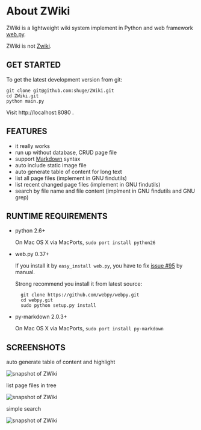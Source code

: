 # About ZWiki

ZWiki is a lightweight wiki system implement in Python and web framework [web.py](http://webpy.org/).

ZWiki is not [Zwiki](http://en.wikipedia.org/wiki/Zwiki).


## GET STARTED

To get the latest development version from git:

    git clone git@github.com:shuge/ZWiki.git
    cd ZWiki.git
    python main.py
    
Visit http://localhost:8080 .

## FEATURES

- it really works
- run up without database, CRUD page file
- support [Markdown](http://daringfireball.net/projects/markdown/) syntax
- auto include static image file
- auto generate table of content for long text
- list all page files (implement in GNU findutils)
- list recent changed page files (implement in GNU findutils)
- search by file name and file content (implment in GNU findutils and GNU grep)

## RUNTIME REQUIREMENTS

- python 2.6+

    On Mac OS X via MacPorts, `sudo port install python26`

- web.py 0.37+

    If you install it by `easy_install web.py`,
    you have to fix [issue #95](https://github.com/webpy/webpy/issues/95) by manual.

    Strong recommend you install it from latest source:

        git clone https://github.com/webpy/webpy.git
        cd webpy.git
        sudo python setup.py install

- py-markdown 2.0.3+

    On Mac OS X via MacPorts, `sudo port install py-markdown`

## SCREENSHOTS


auto generate table of content and highlight

![snapshot of ZWiki](http://s3.amazonaws.com/imgly_production/2137451/large.png "ZWiki - auto generate table of
 content and highlight")


list page files in tree

![snapshot of ZWiki](http://s3.amazonaws.com/imgly_production/2137458/large.png "ZWiki - list page files in tree")


simple search

![snapshot of ZWiki](http://s3.amazonaws.com/imgly_production/2137480/large.png "ZWiki - simple search")



